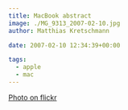 ```yaml
---
title: MacBook abstract
image: ./MG_9313_2007-02-10.jpg
author: Matthias Kretschmann

date: 2007-02-10 12:34:39+00:00

tags:
  - apple
  - mac
---
```


[Photo on flickr](http://www.flickr.com/photos/krema/2495391492)
